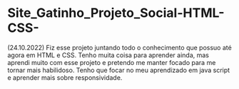 # Site_Gatinho_Projeto_Social-HTML-CSS-
(24.10.2022) Fiz esse projeto juntando todo o conhecimento que possuo até agora em HTML e CSS. Tenho muita coisa para aprender ainda, mas aprendi muito com esse projeto e pretendo me manter focado para me tornar mais habilidoso. Tenho que focar no meu aprendizado em java script e aprender mais sobre responsividade.
